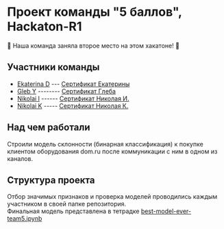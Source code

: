 # Проект команды "5 баллов", Hackaton-R1
🥇 Наша команда заняла второе место на этом хакатоне! 🥇

## Участники команды
- [Ekaterina D](https://github.com/EkaDvor07) --- [Сертификат Екатерины](https://disk.yandex.ru/d/H5OuOjdRirKeaQ/%D0%94%D0%B2%D0%BE%D1%80%D1%86%D0%BE%D0%B2%D0%B0.jpg)
- [Gleb Y](https://github.com/yakgleb) -------- [Сертификат Глеба](https://disk.yandex.ru/d/H5OuOjdRirKeaQ/%D0%AF%D0%BA%D1%83%D1%88%D0%B5%D0%B2.jpg)
- [Nikolai I](https://github.com/ipd0828) ------ [Сертификат Николая И.](https://disk.yandex.ru/d/H5OuOjdRirKeaQ/%D0%98%D0%B2%D0%B0%D0%BD%D1%8E%D0%B3%D0%B8%D0%BD.jpg)
- [Nikolai K](https://github.com/Learningsome) ----- [Сертификат Николая К.](https://disk.yandex.ru/d/H5OuOjdRirKeaQ/%D0%9A%D0%B0%D1%88%D0%B8%D1%80%D1%81%D0%BA%D0%B8%D0%B9.jpg)

## Над чем работали
Строили модель склонности (бинарная классификация) к покупке клиентом оборудования dom.ru
после коммуникации с ним в одном из каналов.

## Структура проекта
Отбор значимых признаков и проверка моделей проводились каждым участником в своей папке репозитория.  
Финальная модель представлена в тетрадке [best-model-ever-team5.ipynb](https://github.com/YandexhakatonR1/Hakaton_R1/blob/main/best-model-ever-team5.ipynb)
